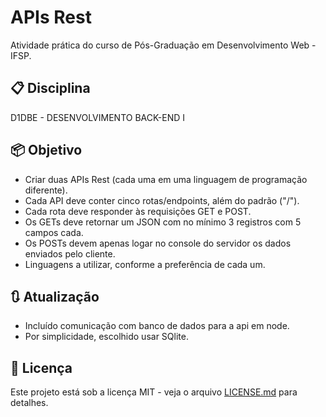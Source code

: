 # APIs Rest

Atividade prática do curso de Pós-Graduação em Desenvolvimento Web - IFSP.

<!-- ----------------------------------------------------------- -->
## 📋 Disciplina

D1DBE - DESENVOLVIMENTO BACK-END I

<!-- ----------------------------------------------------------- -->
## 📦 Objetivo

- Criar duas APIs Rest (cada uma em uma linguagem de programação diferente).
- Cada API deve conter cinco rotas/endpoints, além do padrão ("/").
- Cada rota deve responder às requisições GET e POST.
- Os GETs deve retornar um JSON com no mínimo 3 registros com 5 campos cada.
- Os POSTs devem apenas logar no console do servidor os dados enviados pelo cliente.
- Linguagens a utilizar, conforme a preferência de cada um.

<!-- ----------------------------------------------------------- -->
## 🔃 Atualização

- Incluído comunicação com banco de dados para a api em node.
- Por simplicidade, escolhido usar SQlite.

<!-- ----------------------------------------------------------- -->
## 📄 Licença

Este projeto está sob a licença MIT - veja o arquivo [LICENSE.md](https://github.com/LuizFAraujo/pos_dev_web--backend--apis_rest/blob/main/LICENSE) para detalhes.
